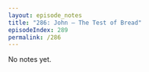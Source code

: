 ```yaml
---
layout: episode_notes
title: "286: John — The Test of Bread"
episodeIndex: 289
permalink: /286
---
```

No notes yet.

